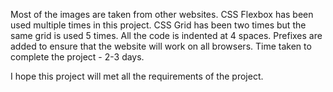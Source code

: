 Most of the images are taken from other websites.
CSS Flexbox has been used multiple times in this project.
CSS Grid has been two times but the same grid is used 5 times.
All the code is indented at 4 spaces.
Prefixes are added to ensure that the website will work on all browsers.
Time taken to complete the project - 2-3 days.

I hope this project will met all the requirements of the project.